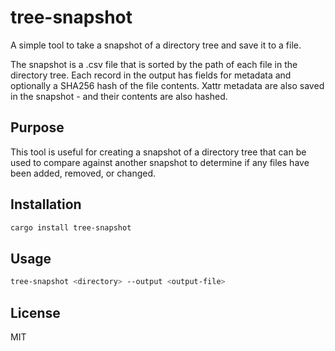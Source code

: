 # tree-snapshot

A simple tool to take a snapshot of a directory tree and save it to a file.

The snapshot is a .csv file that is sorted by the path of each file in the directory tree. Each record in the output has fields for metadata and optionally a SHA256 hash of the file contents. Xattr metadata are also saved in the snapshot - and their contents are also hashed.

## Purpose

This tool is useful for creating a snapshot of a directory tree that can be used to compare against another snapshot to determine if any files have been added, removed, or changed.

## Installation

```sh
cargo install tree-snapshot
```

## Usage

```sh
tree-snapshot <directory> --output <output-file>
```

## License

MIT
